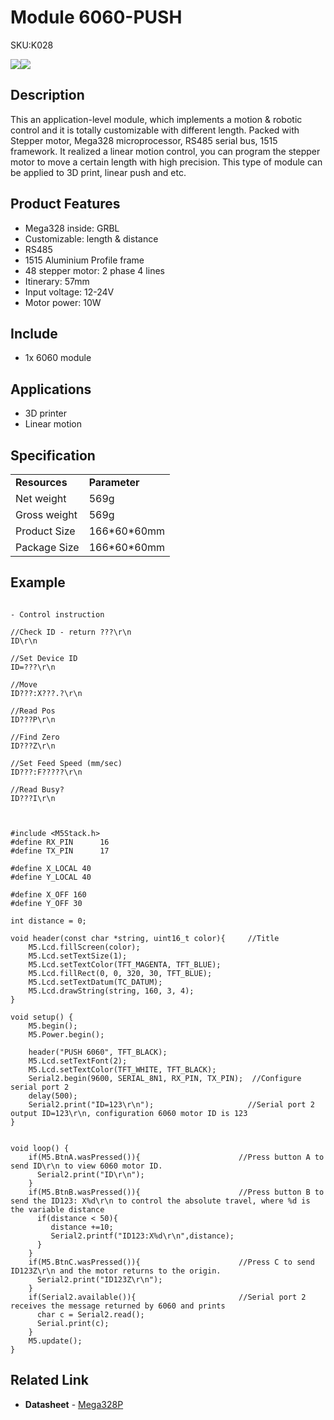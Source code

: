 # Module 6060-PUSH

<el-tag effect="plain">SKU:K028</el-tag>

<div class="product_pic"><img src="assets/img/product_pics/1515/6060-push/6060_push_01.webp"><img src="assets/img/product_pics/1515/6060-push/6060_push_02.webp"></div>

## Description

This an application-level module, which implements a motion & robotic control and it is totally customizable with different length. Packed with Stepper motor, Mega328 microprocessor, RS485 serial bus, 1515 framework. It realized a linear motion control, you can program the stepper motor to move a certain length with high precision. This type of module can be applied to 3D print,  linear push and etc.

## Product Features

- Mega328 inside: GRBL 
- Customizable: length & distance
- RS485 
- 1515 Aluminium Profile frame
- 48 stepper motor: 2 phase 4 lines 
- Itinerary: 57mm
- Input voltage: 12-24V
- Motor power: 10W 

## Include

- 1x 6060 module 

## Applications

- 3D printer
- Linear motion

## Specification

<table>
   <tr style="font-weight:bold">
      <td>Resources</td>
      <td>Parameter</td>
   </tr>
   <tr>
      <td>Net weight</td>
      <td>569g</td>
   </tr>
   <tr>
      <td>Gross weight</td>
      <td>569g</td>
   </tr>
   <tr>
      <td>Product Size</td>
      <td>166*60*60mm</td>
   </tr>
   <tr>
      <td>Package Size</td>
      <td>166*60*60mm</td>
   </tr>
 </table>


## Example

```clike

- Control instruction

//Check ID - return ???\r\n
ID\r\n

//Set Device ID
ID=???\r\n

//Move
ID???:X???.?\r\n

//Read Pos
ID???P\r\n

//Find Zero
ID???Z\r\n

//Set Feed Speed (mm/sec)
ID???:F?????\r\n

//Read Busy?
ID???I\r\n

```

```clike


#include <M5Stack.h>
#define RX_PIN      16
#define TX_PIN      17
  
#define X_LOCAL 40
#define Y_LOCAL 40

#define X_OFF 160
#define Y_OFF 30

int distance = 0;

void header(const char *string, uint16_t color){     //Title
    M5.Lcd.fillScreen(color);
    M5.Lcd.setTextSize(1);
    M5.Lcd.setTextColor(TFT_MAGENTA, TFT_BLUE);
    M5.Lcd.fillRect(0, 0, 320, 30, TFT_BLUE);
    M5.Lcd.setTextDatum(TC_DATUM);
    M5.Lcd.drawString(string, 160, 3, 4);
}

void setup() {
    M5.begin();
    M5.Power.begin();

    header("PUSH 6060", TFT_BLACK);
    M5.Lcd.setTextFont(2);
    M5.Lcd.setTextColor(TFT_WHITE, TFT_BLACK);  
    Serial2.begin(9600, SERIAL_8N1, RX_PIN, TX_PIN);  //Configure serial port 2
    delay(500);
    Serial2.print("ID=123\r\n");                     //Serial port 2 output ID=123\r\n, configuration 6060 motor ID is 123
}


void loop() {
    if(M5.BtnA.wasPressed()){                      //Press button A to send ID\r\n to view 6060 motor ID.
      Serial2.print("ID\r\n");
    }
    if(M5.BtnB.wasPressed()){                      //Press button B to send the ID123: X%d\r\n to control the absolute travel, where %d is the variable distance
      if(distance < 50){
         distance +=10;
         Serial2.printf("ID123:X%d\r\n",distance);
      }
    }
    if(M5.BtnC.wasPressed()){                      //Press C to send ID123Z\r\n and the motor returns to the origin.
      Serial2.print("ID123Z\r\n");
    }
    if(Serial2.available()){                       //Serial port 2 receives the message returned by 6060 and prints
      char c = Serial2.read();
      Serial.print(c);
    }
    M5.update();
}

```

## Related Link

-  **Datasheet** - [Mega328P](http://ww1.microchip.com/downloads/en/DeviceDoc/Atmel-7810-Automotive-Microcontrollers-ATmega328P_Datasheet.pdf)
  
<script>

   var purchase_link = 'https://m5stack.com/collections/m5-application/products/m5stack-6060-push';

   anchor_search(purchase_link);
   scrollFunc();

</script>


